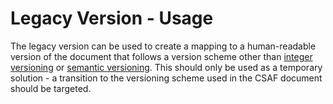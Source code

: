 # Legacy Version - Usage

The legacy version can be used to create a mapping to a human-readable version of the document that follows a version scheme other than
[integer versioning](https://docs.oasis-open.org/csaf/csaf/v2.0/csaf-v2.0.html#31112-version-type---semantic-versioning) or
[semantic versioning](https://docs.oasis-open.org/csaf/csaf/v2.0/csaf-v2.0.html#31111-version-type---integer-versioning).
This should only be used as a temporary solution - a transition to the versioning scheme used in the CSAF document should be targeted.
